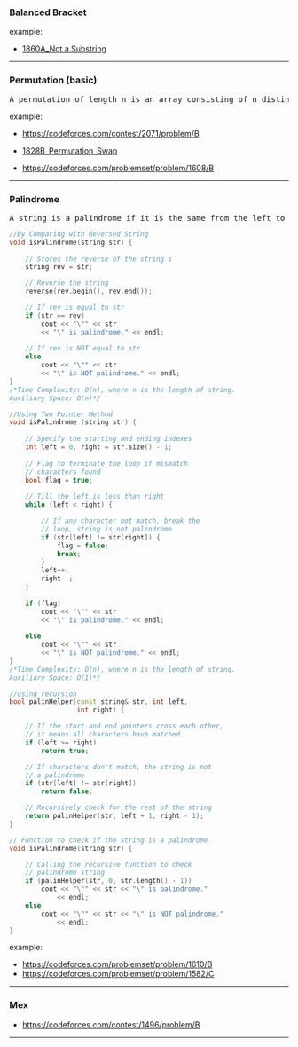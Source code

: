 ### Balanced Bracket

example:

- [1860A_Not a Substring]()

---

### Permutation (basic)

<pre>
A permutation of length n is an array consisting of n distinct integers from 1 to n in arbitrary order. For example, [2,3,1,5,4] is a permutation, but [1,2,2] is not a permutation (2 appears twice in the array), and [1,3,4] is also not a permutation (n=3 but there is 4 in the array).
</pre>

example:

- https://codeforces.com/contest/2071/problem/B

- [1828B_Permutation_Swap](1828B_Permutation_Swap.cpp)
- https://codeforces.com/problemset/problem/1608/B

---

### Palindrome
<pre>
A string is a palindrome if it is the same from the left to the right and from the right to the left. For example, the strings 'kek', 'abacaba', 'r' and 'papicipap' are palindromes, while the strings 'abb' and 'iq' are not.
</pre>

```cpp
//By Comparing with Reversed String
void isPalindrome(string str) {
  
  	// Stores the reverse of the string s
    string rev = str;

    // Reverse the string
    reverse(rev.begin(), rev.end());

    // If rev is equal to str
    if (str == rev)
        cout << "\"" << str
      	<< "\" is palindrome." << endl;
      
	// If rev is NOT equal to str
    else
        cout << "\"" << str
      	<< "\" is NOT palindrome." << endl;
}
/*Time Complexity: O(n), where n is the length of string.
Auxiliary Space: O(n)*/
```
```cpp
//Using Two Pointer Method
void isPalindrome (string str) {
  
  	// Specify the starting and ending indexes
    int left = 0, right = str.size() - 1;
  
  	// Flag to terminate the loop if mismatch
  	// characters found
  	bool flag = true;
  	
  	// Till the left is less than right
    while (left < right) {

        // If any character not match, break the
        // loop, string is not palindrome
        if (str[left] != str[right]) {
            flag = false;
            break;
        }
        left++;
        right--;
    }
  	
  	if (flag)
        cout << "\"" << str
      	<< "\" is palindrome." << endl;
      	
    else
        cout << "\"" << str
      	<< "\" is NOT palindrome." << endl;
}
/*Time Complexity: O(n), where n is the length of string.
Auxiliary Space: O(1)*/
```
```cpp
//using recursion
bool palinHelper(const string& str, int left,
                 int right) {

    // If the start and end pointers cross each other,
  	// it means all characters have matched
    if (left >= right)
        return true;

    // If characters don't match, the string is not
  	// a palindrome
    if (str[left] != str[right])
        return false;

    // Recursively check for the rest of the string
    return palinHelper(str, left + 1, right - 1);
}

// Function to check if the string is a palindrome
void isPalindrome(string str) {

    // Calling the recursive function to check
  	// palindrome string
    if (palinHelper(str, 0, str.length() - 1))
        cout << "\"" << str << "\" is palindrome."
      		<< endl;
    else
        cout << "\"" << str << "\" is NOT palindrome."
      		<< endl;
}
```

example:

- https://codeforces.com/problemset/problem/1610/B
- https://codeforces.com/problemset/problem/1582/C

---

### Mex

- https://codeforces.com/contest/1496/problem/B

---